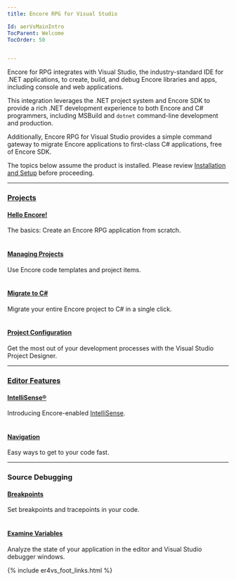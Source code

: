 ```yaml
---
title: Encore RPG for Visual Studio

Id: aerVsMainIntro
TocParent: Welcome
TocOrder: 50


---
```



Encore for RPG integrates with Visual Studio, the industry-standard IDE for .NET applications, to create, build, and debug Encore libraries and apps, including console and web applications.

This integration leverages the .NET project system and Encore SDK to provide a rich .NET development experience to both Encore and C# programmers, including MSBuild and `dotnet` command-line development and production.

Additionally, Encore RPG for Visual Studio provides a simple command gateway to migrate Encore applications to first-class C# applications, free of Encore SDK.

The topics below assume the product is installed.  Please review [Installation and Setup](/manuals/getting-started/Installationandsetup.html) before proceeding.

---
### [Projects](projects/Projects.html)

#### [Hello Encore!](projects/HelloWorld.html)
The basics: Create an Encore RPG application from scratch.
<br/><br/>
#### [Managing Projects](projects/AddNewItem.html)
Use Encore code templates and project items.
<br/><br/>
#### [Migrate to C#](projects/GenCSharp.html)
Migrate your entire Encore project to C# in a single click.
<br/><br/>
#### [Project Configuration](projects/Config.html)
Get the most out of your development processes with the Visual Studio Project Designer.

---
### [Editor Features](editor/EditorIntro.html)

#### [IntelliSense®](editor/SourceEditing.html)
Introducing Encore-enabled [IntelliSense](https://learn.microsoft.com/en-us/visualstudio/ide/using-intellisense).
<br/><br/>
#### [Navigation](editor/SourceNav.html)
Easy ways to get to your code fast.

---
### Source Debugging

#### [Breakpoints](debugging/DebugBreakpoints.html)
Set breakpoints and tracepoints in your code.
<br/><br/>
#### [Examine Variables](debugging/DebugInspect.html)
Analyze the state of your application in the editor and Visual Studio debugger windows.

{% include er4vs_foot_links.html %}
